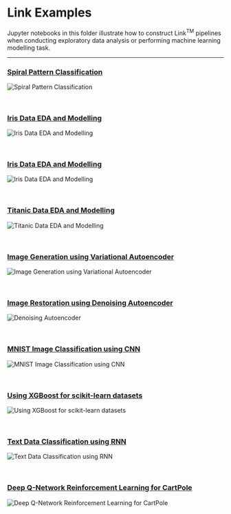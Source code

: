 # Link Examples

Jupyter notebooks in this folder illustrate how to construct Link<sup>TM</sup> pipelines when conducting exploratory data analysis or performing machine learning modelling task.

---

### [Spiral Pattern Classification](spiral_classification.ipynb)

![Spiral Pattern Classification](spiral_classification.png)

<br>

### [Iris Data EDA and Modelling](sklearn_iris.ipynb)
![Iris Data EDA and Modelling](sklearn_iris.png)

<br>

### [Iris Data EDA and Modelling](sklearn_iris.ipynb)
![Iris Data EDA and Modelling](sklearn_iris.png)

<br>

### [Titanic Data EDA and Modelling](sklearn_titanic.ipynb)
![Titanic Data EDA and Modelling](sklearn_titanic.png)

<br>

### [Image Generation using Variational Autoencoder](vae_mnist_generation.ipynb)
![Image Generation using Variational Autoencoder](vae_mnist_generation.png)

<br>

### [Image Restoration using Denoising Autoencoder](denoising_autoencoder_pytorch.ipynb)
![Denoising Autoencoder](denoising_autoencoder_pytorch.png)

<br>

### [MNIST Image Classification using CNN](cnn_mnist_classification.ipynb)
![MNIST Image Classification using CNN](cnn_mnist_classification.png)

<br>

### [Using XGBoost for scikit-learn datasets](using-xgboost-with-scikit-learn.ipynb)
![Using XGBoost for scikit-learn datasets](using-xgboost-with-scikit-learn.png)

<br>

### [Text Data Classification using RNN](seq_classification.ipynb)
![Text Data Classification using RNN](seq_classification.ipynb)

<br>

### [Deep Q-Network Reinforcement Learning for CartPole](DQLearning-cartpole-example.ipynb)
![Deep Q-Network Reinforcement Learning for CartPole](DQLearning-catpole-example.png)
